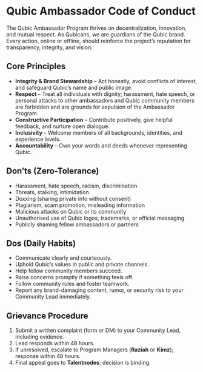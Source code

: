 # Qubic Ambassador Code of Conduct  

The Qubic Ambassador Program thrives on decentralization, innovation, and mutual respect. As Qubicans, we are guardians of the Qubic brand. Every action, online or offline, should reinforce the project’s reputation for transparency, integrity, and vision.  


## Core Principles  

- **Integrity & Brand Stewardship** – Act honestly, avoid conflicts of interest, and safeguard Qubic’s name and public image.  
- **Respect** – Treat all individuals with dignity; harassment, hate speech, or personal attacks to other ambassadors and Qubic community members are forbidden and are grounds for expulsion of the Ambassador Program.  
- **Constructive Participation** – Contribute positively, give helpful feedback, and nurture open dialogue.  
- **Inclusivity** – Welcome members of all backgrounds, identities, and experience levels.  
- **Accountability** – Own your words and deeds whenever representing Qubic.  



## Don’ts (Zero-Tolerance)  

- Harassment, hate speech, racism, discrimination  
- Threats, stalking, intimidation  
- Doxxing (sharing private info without consent)  
- Plagiarism, scam promotion, misleading information  
- Malicious attacks on Qubic or its community  
- Unauthorised use of Qubic logos, trademarks, or official messaging  
- Publicly shaming fellow ambassadors or partners  


## Dos (Daily Habits)  

- Communicate clearly and courteously.  
- Uphold Qubic’s values in public and private channels.  
- Help fellow community members succeed.  
- Raise concerns promptly if something feels off.  
- Follow community rules and foster teamwork.  
- Report any brand-damaging content, rumor, or security risk to your Community Lead immediately.  



## Grievance Procedure  

1. Submit a written complaint (form or DM) to your Community Lead, including evidence.  
2. Lead responds within 48 hours.  
3. If unresolved, escalate to Program Managers (**Raziah** or **Kimz**); response within 48 hours.  
4. Final appeal goes to **Talentnodes**; decision is binding.  
